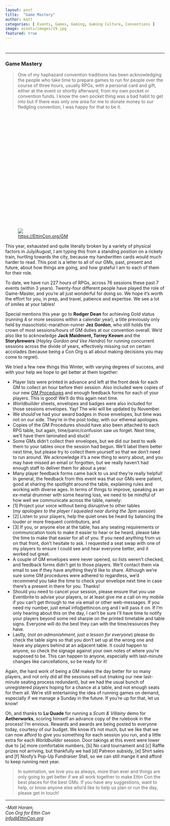 ```yaml
---
layout: post
title:  "Game Mastery"
author: matt
categories: [ Events, Games, Gaming, Gaming Culture, Conventions ]
image: assets/images/19.jpg
featured: true
---
```

<h1 class="p-name"></h1>

<section name="ddb0" class="section section--body section--first"><div class="section-divider"><hr class="section-divider"></div><div class="section-content"><div class="section-inner sectionLayout--insetColumn"><h3 name="425b" id="425b" class="graf graf--h3 graf--leading graf--title">Game Mastery</h3><blockquote name="d7f0" id="d7f0" class="graf graf--blockquote graf-after--h3">One of my haphazard convention traditions has been acknowledging the people who take time to prepare games to run for people over the course of three hours, usually RPGs, with a personal card and gift, either at the event or shortly afterward, from my own pocket or convention funds. I know the own pocket thing was a bad habit to get into but if there was only one area for me to donate money to our fledgling convention, I was happy for that to be it.</blockquote><figure name="8a46" id="8a46" class="graf graf--figure graf-after--blockquote"><div class="aspectRatioPlaceholder is-locked" style="max-width: 700px; max-height: 597px;"><div class="aspectRatioPlaceholder-fill" style="padding-bottom: 85.3%;"></div><img class="graf-image" data-image-id="1*bpLBRbn93Phi0Vr7A-ecKA.jpeg" data-width="2003" data-height="1708" src="https://cdn-images-1.medium.com/max/800/1*bpLBRbn93Phi0Vr7A-ecKA.jpeg"></div><figcaption class="imageCaption"><a href="https://EttinCon.org/GM" data-href="https://EttinCon.org/GM" class="markup--anchor markup--figure-anchor" rel="noopener" target="_blank">https://EttinCon.org/GM</a></figcaption></figure><p name="b86f" id="b86f" class="graf graf--p graf-after--figure">This year, exhausted and quite literally broken by a variety of physical factors in July/August, I am typing this from a standing position on a rickety train, hurtling towards the city, because my handwritten cards would much harder to read. This post is a letter to all of our GMs, past, present and future, about how things are going, and how grateful I am to each of them for their role.</p><p name="ab1e" id="ab1e" class="graf graf--p graf-after--p">To date, we have run 227 hours of RPGs, across 76 sessions these past 7 events (within 3 years). Twenty-four different people have played the role of Game-Master, and you’re all just wonderful for doing so. We hope it’s worth the effort for you, in prep, and travel, patience and expertise. We see a lot of smiles at your tables!</p><p name="8a91" id="8a91" class="graf graf--p graf-after--p">Special mentions this year go to <strong class="markup--strong markup--p-strong">Rodger Dean</strong> for achieving Gold status (running 4 or more sessions within a calendar year), a title previously only held by masochistic-marathon-runner <strong class="markup--strong markup--p-strong">Jez Gordon</strong>, who still holds the crown of most sessions/hours of GM duties at our convention overall. We’d also like to acknowledge <strong class="markup--strong markup--p-strong">Jack Maidment, Torrey Keown </strong>and the <strong class="markup--strong markup--p-strong">Storybrewers</strong> (<em class="markup--em markup--p-em">Hayley Gordon and Vee Hendro</em>) for running concurrent sessions across the divide of years, effectively missing out on certain accolades (because being a Con Org is all about making decisions you may come to regret).</p><p name="174c" id="174c" class="graf graf--p graf-after--p">We tried a few new things this Winter, with varying degrees of success, and with your help we hope to get better at them together:</p><ul class="postList"><li name="03e2" id="03e2" class="graf graf--li graf-after--p">Player lists were printed in advance and left at the front desk for each GM to collect an hour before their session. Also included were copies of our new <a href="https://EttinCon.org/GM" data-href="https://EttinCon.org/GM" class="markup--anchor markup--li-anchor" rel="noopener" target="_blank">GM Procedures</a> and enough feedback forms for each of your players. This is good! We’ll do this again next time.</li><li name="ac42" id="ac42" class="graf graf--li graf-after--li"><em class="markup--em markup--li-em">Worldbuilder</em> sheets, envelopes and badges were also included for those sessions envelopes. Yay! The wiki will be updated by November.</li><li name="abb7" id="abb7" class="graf graf--li graf-after--li">We should’ve had your award badges in those envelopes, but time was not on our side. They’re in the post today, with our ethereal apologies.</li><li name="d7af" id="d7af" class="graf graf--li graf-after--li">Copies of the GM Procedures should have also been attached to each RPG table, but again, time/panic/confusion saw us forget. Next time, we’ll have them laminated and stuck!</li><li name="1101" id="1101" class="graf graf--li graf-after--li">Some GMs didn’t collect their envelopes, but we did our best to walk them to your tables once the session had begun. We’ll label them better next time, but please try to collect them yourself so that we don’t need to run around. We acknowledge it’s a new thing to worry about, and you may have missed an email or forgotten, but we really haven’t had enough staff to deliver them for about a year.</li><li name="ef25" id="ef25" class="graf graf--li graf-after--li">Many player feedback forms came back to us and they’re really helpful! In general, the feedback from this event was that our GMs were patient, good at sharing the spotlight around the table, explaining rules and working with diverse ages. In terms of things to improve, speaking as an ex-metal drummer with some hearing loss, we need to be mindful of how well we communicate across the table, namely:</li><li name="0011" id="0011" class="graf graf--li graf-after--li">[1] Project your voice without being disruptive to other tables<br>(<em class="markup--em markup--li-em">my apologies to the player I squealed near during the 3pm session</em>)</li><li name="7cb3" id="7cb3" class="graf graf--li graf-after--li">[2] Listen to your players, help the quiet ones be heard by balancing the louder or more frequent contributors, and</li><li name="fc9a" id="fc9a" class="graf graf--li graf-after--li">[3] If you, or anyone else at the table, has any seating requirements or communication tools to make it easier to hear or be heard, please take the time to make that easier for all of you. If you need anything from us on that front, don’t hesitate to ask. I requested a seat swap with one of my players to ensure I could see and hear everyone better, and it worked out great.</li><li name="103c" id="103c" class="graf graf--li graf-after--li">A couple of GM envelopes were never opened, so lists weren’t checked, and feedback forms didn’t get to those players. We’ll contact them via email to see if they have anything they’d like to share. Although we’re sure some GM procedures were adhered to regardless, we’d recommend you take the time to check your envelope next time in case there’s a present in there for you. Thanks!</li><li name="2367" id="2367" class="graf graf--li graf-after--li">Should you need to cancel your session, please ensure that you use Eventbrite to advise your players, or at least give me a call on my mobile if you can’t get through to me via email or other web-messages. If you need my number, just email info@ettincon.org and I will pass it on. If I’m only hearing about this on the day, I can’t be sure I’ll have time to notify your players beyond some red sharpie on the printed timetable and table signs. Everyone will do the best they can with the time/resources they have.</li><li name="f543" id="f543" class="graf graf--li graf-after--li">Lastly, (<em class="markup--em markup--li-em">not an admonishment, just a lesson for everyone</em>) please do check the table signs so that you don’t set up at the wrong one and leave any players behind at an adjacent table. It could happen to anyone, so check the signage against your own notes of where you’re supposed to be. This can happen to anyone, especially with last-minute changes like cancellations, so be ready for it!</li></ul><p name="7fb6" id="7fb6" class="graf graf--p graf-after--li">Again, the hard work of being a GM makes the day better for so many players, and not only did all the sessions sell out (making our new last-minute seating process redundant), but we had the usual bunch of unregistered players hoping for a chance at a table, and not enough seats for them all. We’re still entertaining the idea of running games on demand, especially if we manage a Sunday in the future. If you’re up for that, let us know!</p><p name="130b" id="130b" class="graf graf--p graf-after--p">Oh, and thanks to <strong class="markup--strong markup--p-strong">Lu Quade</strong> for running a <em class="markup--em markup--p-em">Scum &amp; Villainy</em> demo for <strong class="markup--strong markup--p-strong">Aetherworks</strong>, scoring himself an advance copy of the rulebook in the process! I’m envious. Rewards and awards are being posted to everyone today, courtesy of our budget. We know it’s not much, but we like that we can now afford to give you something for each session you run, and a little extra for each <em class="markup--em markup--p-em">Worldbuilder</em> session. Door takings at this event were lower due to [a] more comfortable numbers, [b] No card tournament and [c] Raffle prizes not arriving, but thankfully we had [d] Patreon subsidy, [e] Shirt sales and [f] Noofy’s Pop-Up Fundraiser Stall, so we can still mange it and afford to keep running next year.</p><blockquote name="66b7" id="66b7" class="graf graf--blockquote graf-after--p graf--trailing">In summation, we love you as always, more than ever and things are only going to get better if we all work together to make Ettin Con the best places for the best GMs. If you have any suggestions, want to help, or know anyone else who’d like to help us plan or run the day, please get in touch!</blockquote></div></div></section><section name="ea90" class="section section--body section--last"><div class="section-divider"><hr class="section-divider"></div><div class="section-content"><div class="section-inner sectionLayout--insetColumn"><p name="d9c9" id="d9c9" class="graf graf--p graf--leading graf--trailing"><em class="markup--em markup--p-em">-Matt Horam,<br>Con Org for Ettin Con<br></em><a href="mailto:info@EttinCon.org" data-href="mailto:info@EttinCon.org" class="markup--anchor markup--p-anchor" target="_blank"><em class="markup--em markup--p-em">info@EttinCon.org</em></a></p></div></div></section>